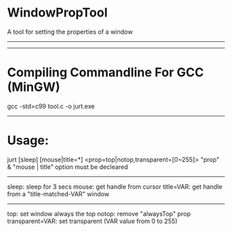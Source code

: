 # WindowPropTool
A tool for setting the properties of a window

---

---

# Compiling Commandline For GCC (MinGW)
gcc -std=c99 tool.c -o jurt.exe

---

# Usage:
jurt [sleep] [mouse|title=*] <prop=top|notop,transparent=[0~255]>
"prop" & "mouse | title" option must be decleared

---

sleep: sleep for 3 secs
mouse: get handle from cursor
title=VAR: get handle from a "title-matched-VAR" window

---

top: set window always the top
notop: remove "alwaysTop" prop
transparent=VAR: set transparent (VAR value from 0 to 255)
